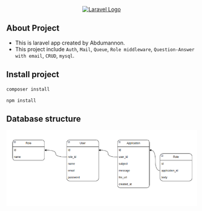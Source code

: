 <p align="center"><a href="https://laravel.com" target="_blank"><img src="https://raw.githubusercontent.com/laravel/art/master/logo-lockup/5%20SVG/2%20CMYK/1%20Full%20Color/laravel-logolockup-cmyk-red.svg" width="400" alt="Laravel Logo"></a></p>

## About Project

- This is laravel app created by Abdumannon.
- This project include `Auth`, `Mail`, `Queue`, `Role middleware`, `Question-Answer with email`, `CRUD`,  `mysql`. 


## Install project

```
composer install
```
```
npm install
```

## Database structure

![alt text](database.png)
